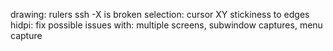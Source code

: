 drawing: rulers
ssh -X is broken
selection: cursor XY stickiness to edges
hidpi: fix possible issues with: multiple screens, subwindow captures, menu capture
